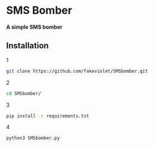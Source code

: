 # SMS Bomber
**A simple SMS bomber**
## Installation
1
```bash
git clone https://github.com/fakeviolet/SMSbomber.git
```
2
```bash
cd SMSbomber/
```
3
```bash
pip install -r requirements.txt
```
4
```bash
python3 SMSbomber.py
```
